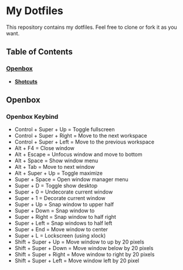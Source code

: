 # My Dotfiles
This repository contains my dotfiles.
Feel free to clone or fork it as you want.

## Table of Contents
### **[Openbox](#openbox)**<br>
- **[Shotcuts](#openbox-keybind)**<br>

## Openbox
### Openbox Keybind
- Control + Super + Up = Toggle fullscreen
- Control + Super + Right = Move to the next workspace
- Control + Super + Left = Move to the previous workspace
- Alt + F4 = Close window
- Alt + Escape = Unfocus window and move to bottom
- Alt + Space = Show window menu
- Alt + Tab = Move to next window
- Alt + Super + Up = Toggle maximize
- Super + Space = Open window manager menu
- Super + D = Toggle show desktop
- Super + 0 = Undecorate current window
- Super + 1 = Decorate current window
- Super + Up = Snap window to upper half
- Super + Down = Snap window to 
- Super + Right = Snap window to half right
- Super + Left = Snap windows to half left
- Super + End = Move window to center
- Super + L = Lockscreen (using xlock)
- Shift + Super + Up = Move window to up by 20 pixels
- Shift + Super + Down = Move window below by 20 pixels
- Shift + Super + Right = Move window to right by 20 pixels
- Shift + Super + Left = Move window left by 20 pixel
